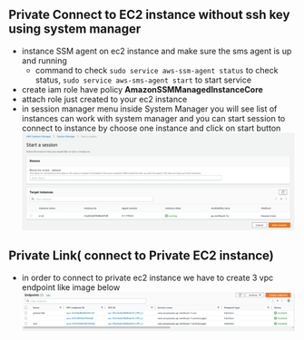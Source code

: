 ## Private Connect to EC2 instance without ssh key using system manager
  - instance SSM agent on ec2 instance and make sure the sms agent is up and running
     - command to check
       `sudo service aws-ssm-agent status` to check status, 
       `sudo service aws-sms-agent start` to start service
  - create iam role have policy **AmazonSSMManagedInstanceCore**
  - attach role just created to your ec2 instance
  - in session manager menu inside System Manager you will see list of instances can work with system manager and you can start session to connect to instance by choose one instance and click on start button
  ![image](./images/session_manager.png)
  
## Private Link( connect to Private EC2 instance)
  - in order to connect to private ec2 instance we have to create 3 vpc endpoint like image below
     ![image](./images/ssm_endpoint.png)
  
